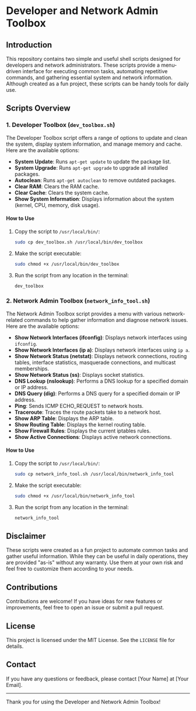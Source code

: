 
# Developer and Network Admin Toolbox

## Introduction

This repository contains two simple and useful shell scripts designed for developers and network administrators. These scripts provide a menu-driven interface for executing common tasks, automating repetitive commands, and gathering essential system and network information. Although created as a fun project, these scripts can be handy tools for daily use.

## Scripts Overview

### 1. Developer Toolbox (`dev_toolbox.sh`)

The Developer Toolbox script offers a range of options to update and clean the system, display system information, and manage memory and cache. Here are the available options:

- **System Update**: Runs `apt-get update` to update the package list.
- **System Upgrade**: Runs `apt-get upgrade` to upgrade all installed packages.
- **Autoclean**: Runs `apt-get autoclean` to remove outdated packages.
- **Clear RAM**: Clears the RAM cache.
- **Clear Cache**: Clears the system cache.
- **Show System Information**: Displays information about the system (kernel, CPU, memory, disk usage).

#### How to Use
1. Copy the script to `/usr/local/bin/`:
    ```bash
    sudo cp dev_toolbox.sh /usr/local/bin/dev_toolbox
    ```
2. Make the script executable:
    ```bash
    sudo chmod +x /usr/local/bin/dev_toolbox
    ```
3. Run the script from any location in the terminal:
    ```bash
    dev_toolbox
    ```

### 2. Network Admin Toolbox (`network_info_tool.sh`)

The Network Admin Toolbox script provides a menu with various network-related commands to help gather information and diagnose network issues. Here are the available options:

- **Show Network Interfaces (ifconfig)**: Displays network interfaces using `ifconfig`.
- **Show Network Interfaces (ip a)**: Displays network interfaces using `ip a`.
- **Show Network Status (netstat)**: Displays network connections, routing tables, interface statistics, masquerade connections, and multicast memberships.
- **Show Network Status (ss)**: Displays socket statistics.
- **DNS Lookup (nslookup)**: Performs a DNS lookup for a specified domain or IP address.
- **DNS Query (dig)**: Performs a DNS query for a specified domain or IP address.
- **Ping**: Sends ICMP ECHO_REQUEST to network hosts.
- **Traceroute**: Traces the route packets take to a network host.
- **Show ARP Table**: Displays the ARP table.
- **Show Routing Table**: Displays the kernel routing table.
- **Show Firewall Rules**: Displays the current iptables rules.
- **Show Active Connections**: Displays active network connections.

#### How to Use
1. Copy the script to `/usr/local/bin/`:
    ```bash
    sudo cp network_info_tool.sh /usr/local/bin/network_info_tool
    ```
2. Make the script executable:
    ```bash
    sudo chmod +x /usr/local/bin/network_info_tool
    ```
3. Run the script from any location in the terminal:
    ```bash
    network_info_tool
    ```

## Disclaimer

These scripts were created as a fun project to automate common tasks and gather useful information. While they can be useful in daily operations, they are provided "as-is" without any warranty. Use them at your own risk and feel free to customize them according to your needs.

## Contributions

Contributions are welcome! If you have ideas for new features or improvements, feel free to open an issue or submit a pull request.

## License

This project is licensed under the MIT License. See the `LICENSE` file for details.

## Contact

If you have any questions or feedback, please contact [Your Name] at [Your Email].

---

Thank you for using the Developer and Network Admin Toolbox!
